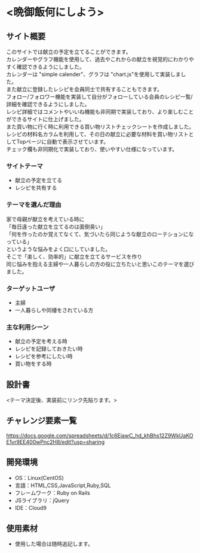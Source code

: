 # <晩御飯何にしよう>

## サイト概要
 このサイトでは献立の予定を立てることができます。</br>
カレンダーやグラフ機能を使用して、過去やこれからの献立を視覚的にわかりやすく確認できるようにしました。</br>
カレンダーは "simple calender"、グラフは "chart.js"を使用して実装しました。</br>
また献立に登録したレシピを会員同士で共有することもできます。</br>
フォロー/フォロワー機能を実装して自分がフォローしている会員のレシピ一覧/詳細を確認できるようにしました。</br>
レシピ詳細ではコメントやいいね機能も非同期で実装しており、より楽しむことができるサイトに仕上げました。</br>
また買い物に行く時に利用できる買い物リストチェックシートを作成しました。</br>
レシピの材料名カラムを利用して、その日の献立に必要な材料を買い物リストとしてTopページに自動で表示させています。</br>
チェック欄も非同期化で実装しており、使いやすい仕様になっています。

### サイトテーマ
- 献立の予定を立てる
- レシピを共有する

### テーマを選んだ理由
 家で母親が献立を考えている時に</br>
「毎日違った献立を立てるのは面倒臭い」</br>
「何を作ったのか覚えてなくて、気づいたら同じような献立のローテションになっている」</br>
というような悩みをよく口にしていました。</br>
そこで「楽しく、効率的」に献立を立てるサービスを作り</br>
同じ悩みを抱える主婦や一人暮らしの方の役に立ちたいと思いこのテーマを選びました。

### ターゲットユーザ
- 主婦
- 一人暮らしや同棲をされている方

### 主な利用シーン
- 献立の予定を考える時
- レシピを記録しておきたい時
- レシピを参考にしたい時
- 買い物をする時

## 設計書
<テーマ決定後、実装前にリンク先貼ります。>

## チャレンジ要素一覧
<https://docs.google.com/spreadsheets/d/1c6EjawC_hd_khBhs12Z9WkUaKOE1vr9EE400wPnc2H8/edit?usp=sharing>


## 開発環境
- OS：Linux(CentOS)
- 言語：HTML,CSS,JavaScript,Ruby,SQL
- フレームワーク：Ruby on Rails
- JSライブラリ：jQuery
- IDE：Cloud9

## 使用素材
- 使用した場合は随時追記します。